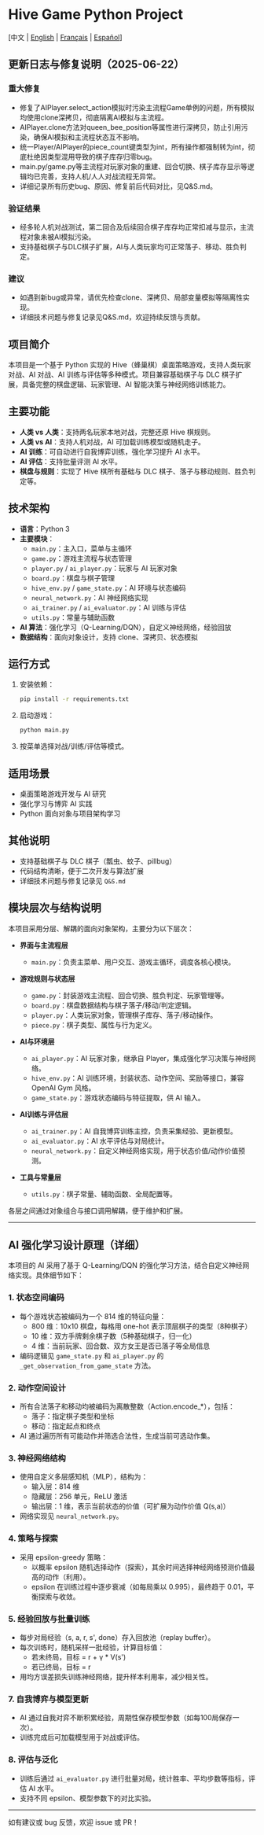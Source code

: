 # Hive Game Python Project

[中文 | [English](./README.en.md) | [Français](./README.fr.md) | [Español](./README.es.md)]

## 更新日志与修复说明（2025-06-22）

### 重大修复
- 修复了AIPlayer.select_action模拟时污染主流程Game单例的问题，所有模拟均使用clone深拷贝，彻底隔离AI模拟与主流程。
- AIPlayer.clone方法对queen_bee_position等属性进行深拷贝，防止引用污染，确保AI模拟和主流程状态互不影响。
- 统一Player/AIPlayer的piece_count键类型为int，所有操作都强制转为int，彻底杜绝因类型混用导致的棋子库存归零bug。
- main.py/game.py等主流程对玩家对象的重建、回合切换、棋子库存显示等逻辑均已完善，支持人机/人人对战流程无异常。
- 详细记录所有历史bug、原因、修复前后代码对比，见Q&S.md。

### 验证结果
- 经多轮人机对战测试，第二回合及后续回合棋子库存均正常扣减与显示，主流程对象未被AI模拟污染。
- 支持基础棋子与DLC棋子扩展，AI与人类玩家均可正常落子、移动、胜负判定。

### 建议
- 如遇到新bug或异常，请优先检查clone、深拷贝、局部变量模拟等隔离性实现。
- 详细技术问题与修复记录见Q&S.md，欢迎持续反馈与贡献。

## 项目简介
本项目是一个基于 Python 实现的 Hive（蜂巢棋）桌面策略游戏，支持人类玩家对战、AI 对战、AI 训练与评估等多种模式。项目兼容基础棋子与 DLC 棋子扩展，具备完整的棋盘逻辑、玩家管理、AI 智能决策与神经网络训练能力。

## 主要功能
- **人类 vs 人类**：支持两名玩家本地对战，完整还原 Hive 棋规则。
- **人类 vs AI**：支持人机对战，AI 可加载训练模型或随机走子。
- **AI 训练**：可自动进行自我博弈训练，强化学习提升 AI 水平。
- **AI 评估**：支持批量评测 AI 水平。
- **棋盘与规则**：实现了 Hive 棋所有基础与 DLC 棋子、落子与移动规则、胜负判定等。

## 技术架构
- **语言**：Python 3
- **主要模块**：
  - `main.py`：主入口，菜单与主循环
  - `game.py`：游戏主流程与状态管理
  - `player.py` / `ai_player.py`：玩家与 AI 玩家对象
  - `board.py`：棋盘与棋子管理
  - `hive_env.py` / `game_state.py`：AI 环境与状态编码
  - `neural_network.py`：AI 神经网络实现
  - `ai_trainer.py` / `ai_evaluator.py`：AI 训练与评估
  - `utils.py`：常量与辅助函数
- **AI 算法**：强化学习（Q-Learning/DQN），自定义神经网络，经验回放
- **数据结构**：面向对象设计，支持 clone、深拷贝、状态模拟

## 运行方式
1. 安装依赖：
   ```bash
   pip install -r requirements.txt
   ```
2. 启动游戏：
   ```bash
   python main.py
   ```
3. 按菜单选择对战/训练/评估等模式。

## 适用场景
- 桌面策略游戏开发与 AI 研究
- 强化学习与博弈 AI 实践
- Python 面向对象与项目架构学习

## 其他说明
- 支持基础棋子与 DLC 棋子（瓢虫、蚊子、pillbug）
- 代码结构清晰，便于二次开发与算法扩展
- 详细技术问题与修复记录见 `Q&S.md`

## 模块层次与结构说明

本项目采用分层、解耦的面向对象架构，主要分为以下层次：

- **界面与主流程层**
  - `main.py`：负责主菜单、用户交互、游戏主循环，调度各核心模块。

- **游戏规则与状态层**
  - `game.py`：封装游戏主流程、回合切换、胜负判定、玩家管理等。
  - `board.py`：棋盘数据结构与棋子落子/移动/判定逻辑。
  - `player.py`：人类玩家对象，管理棋子库存、落子/移动操作。
  - `piece.py`：棋子类型、属性与行为定义。

- **AI与环境层**
  - `ai_player.py`：AI 玩家对象，继承自 Player，集成强化学习决策与神经网络。
  - `hive_env.py`：AI 训练环境，封装状态、动作空间、奖励等接口，兼容 OpenAI Gym 风格。
  - `game_state.py`：游戏状态编码与特征提取，供 AI 输入。

- **AI训练与评估层**
  - `ai_trainer.py`：AI 自我博弈训练主控，负责采集经验、更新模型。
  - `ai_evaluator.py`：AI 水平评估与对局统计。
  - `neural_network.py`：自定义神经网络实现，用于状态价值/动作价值预测。

- **工具与常量层**
  - `utils.py`：棋子常量、辅助函数、全局配置等。

各层之间通过对象组合与接口调用解耦，便于维护和扩展。

---

## AI 强化学习设计原理（详细）

本项目的 AI 采用了基于 Q-Learning/DQN 的强化学习方法，结合自定义神经网络实现。具体细节如下：

### 1. 状态空间编码
- 每个游戏状态被编码为一个 814 维的特征向量：
  - 800 维：10x10 棋盘，每格用 one-hot 表示顶层棋子的类型（8种棋子）
  - 10 维：双方手牌剩余棋子数（5种基础棋子，归一化）
  - 4 维：当前玩家、回合数、双方女王是否已落子等全局信息
- 编码逻辑见 `game_state.py` 和 `ai_player.py` 的 `_get_observation_from_game_state` 方法。

### 2. 动作空间设计
- 所有合法落子和移动均被编码为离散整数（Action.encode_*），包括：
  - 落子：指定棋子类型和坐标
  - 移动：指定起点和终点
- AI 通过遍历所有可能动作并筛选合法性，生成当前可选动作集。

### 3. 神经网络结构
- 使用自定义多层感知机（MLP），结构为：
  - 输入层：814 维
  - 隐藏层：256 单元，ReLU 激活
  - 输出层：1 维，表示当前状态的价值（可扩展为动作价值 Q(s,a)）
- 网络实现见 `neural_network.py`。

### 4. 策略与探索
- 采用 epsilon-greedy 策略：
  - 以概率 epsilon 随机选择动作（探索），其余时间选择神经网络预测价值最高的动作（利用）。
  - epsilon 在训练过程中逐步衰减（如每局乘以 0.995），最终趋于 0.01，平衡探索与收敛。

### 5. 经验回放与批量训练
- 每步对局经验（s, a, r, s', done）存入回放池（replay buffer）。
- 每次训练时，随机采样一批经验，计算目标值：
  - 若未终局，目标 = r + γ * V(s')
  - 若已终局，目标 = r
- 用均方误差损失训练神经网络，提升样本利用率，减少相关性。

### 7. 自我博弈与模型更新
- AI 通过自我对弈不断积累经验，周期性保存模型参数（如每100局保存一次）。
- 训练完成后可加载模型用于对战或评估。

### 8. 评估与泛化
- 训练后通过 `ai_evaluator.py` 进行批量对局，统计胜率、平均步数等指标，评估 AI 水平。
- 支持不同 epsilon、模型参数下的对比实验。

---

如有建议或 bug 反馈，欢迎 issue 或 PR！